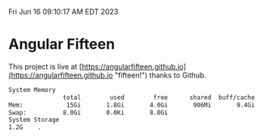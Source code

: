 Fri Jun 16 09:10:17 AM EDT 2023

# Angular Fifteen


This project is live at [https://angularfifteen.github.io](https://angularfifteen.github.io "fifteen!") thanks to Github.

```bash
System Memory
               total        used        free      shared  buff/cache   available
Mem:            15Gi       1.8Gi       4.0Gi       906Mi       9.4Gi        12Gi
Swap:          8.0Gi       0.0Ki       8.0Gi
System Storage
1.2G	.
```
